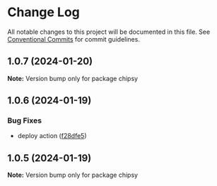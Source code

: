 # Change Log

All notable changes to this project will be documented in this file.
See [Conventional Commits](https://conventionalcommits.org) for commit guidelines.

## 1.0.7 (2024-01-20)

**Note:** Version bump only for package chipsy





## 1.0.6 (2024-01-19)


### Bug Fixes

* deploy action ([f28dfe5](https://github.com/lokesh-coder/chipsy/commit/f28dfe530eb84ec8c12640fb41d9f99056e98ec2))





## 1.0.5 (2024-01-19)

**Note:** Version bump only for package chipsy
